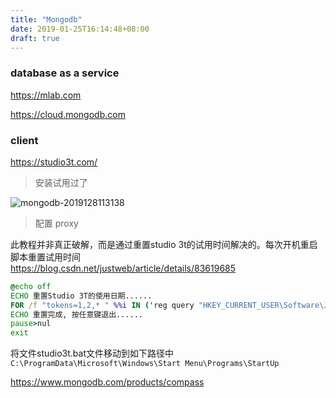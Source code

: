 ```yaml
---
title: "Mongodb"
date: 2019-01-25T16:14:48+08:00
draft: true
---
```


### database as a service

https://mlab.com

https://cloud.mongodb.com

### client

https://studio3t.com/

> 安装试用过了

![mongodb-2019128113138](http://qiniu.xingtan.xyz/mongodb-2019128113138.png)

> 配置 proxy

此教程并非真正破解，而是通过重置studio 3t的试用时间解决的。每次开机重启脚本重置试用时间  
https://blog.csdn.net/justweb/article/details/83619685

```bat
@echo off
ECHO 重置Studio 3T的使用日期......
FOR /f "tokens=1,2,* " %%i IN ('reg query "HKEY_CURRENT_USER\Software\JavaSoft\Prefs\3t\mongochef\enterprise" ^| find /V "installation" ^| find /V "HKEY"') DO ECHO yes | reg add "HKEY_CURRENT_USER\Software\JavaSoft\Prefs\3t\mongochef\enterprise" /v %%i /t REG_SZ /d ""
ECHO 重置完成, 按任意键退出......
pause>nul
exit
```

将文件studio3t.bat文件移动到如下路径中 `C:\ProgramData\Microsoft\Windows\Start Menu\Programs\StartUp`

https://www.mongodb.com/products/compass